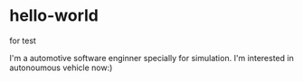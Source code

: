 # hello-world
for test

I'm a automotive software enginner specially for simulation.
I'm interested in autonoumous vehicle now:) 
